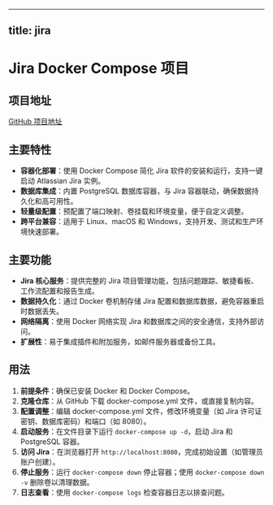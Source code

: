 
---
title: jira
---

# Jira Docker Compose 项目

## 项目地址
[GitHub 项目地址](https://github.com/teamatldocker/jira/blob/master/docker-compose.yml)

## 主要特性
- **容器化部署**：使用 Docker Compose 简化 Jira 软件的安装和运行，支持一键启动 Atlassian Jira 实例。
- **数据库集成**：内置 PostgreSQL 数据库容器，与 Jira 容器联动，确保数据持久化和高可用性。
- **轻量级配置**：预配置了端口映射、卷挂载和环境变量，便于自定义调整。
- **跨平台兼容**：适用于 Linux、macOS 和 Windows，支持开发、测试和生产环境快速部署。

## 主要功能
- **Jira 核心服务**：提供完整的 Jira 项目管理功能，包括问题跟踪、敏捷看板、工作流配置和报告生成。
- **数据持久化**：通过 Docker 卷机制存储 Jira 配置和数据库数据，避免容器重启时数据丢失。
- **网络隔离**：使用 Docker 网络实现 Jira 和数据库之间的安全通信，支持外部访问。
- **扩展性**：易于集成插件和附加服务，如邮件服务器或备份工具。

## 用法
1. **前提条件**：确保已安装 Docker 和 Docker Compose。
2. **克隆仓库**：从 GitHub 下载 docker-compose.yml 文件，或直接复制内容。
3. **配置调整**：编辑 docker-compose.yml 文件，修改环境变量（如 Jira 许可证密钥、数据库密码）和端口（如 8080）。
4. **启动服务**：在文件目录下运行 `docker-compose up -d`，启动 Jira 和 PostgreSQL 容器。
5. **访问 Jira**：在浏览器打开 `http://localhost:8080`，完成初始设置（如管理员账户创建）。
6. **停止服务**：运行 `docker-compose down` 停止容器；使用 `docker-compose down -v` 删除卷以清理数据。
7. **日志查看**：使用 `docker-compose logs` 检查容器日志以排查问题。